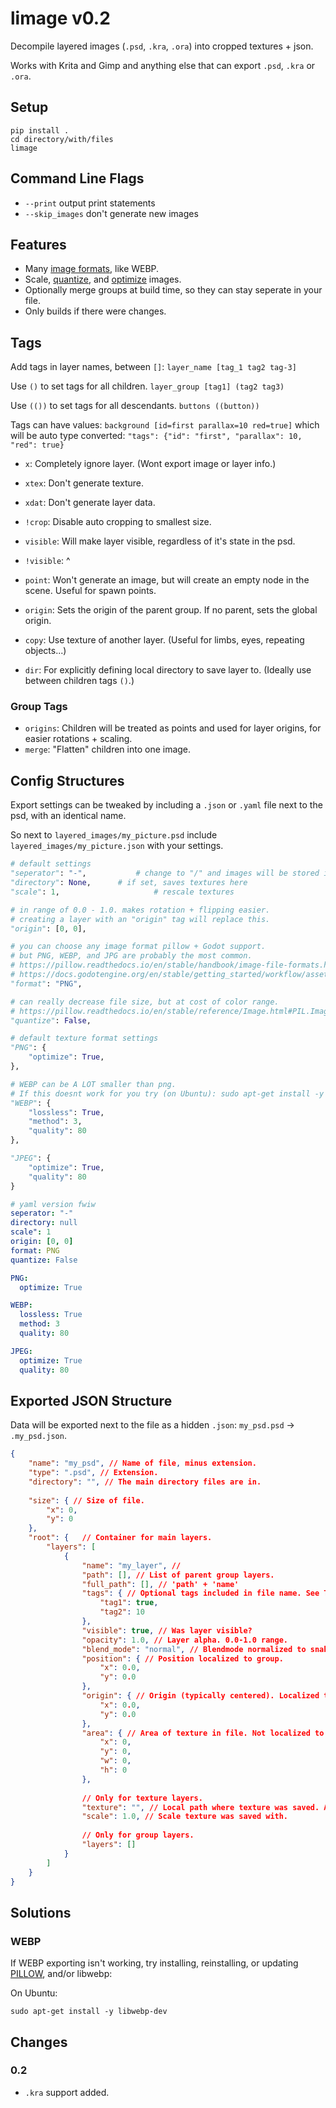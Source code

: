 
# limage v0.2

Decompile layered images (`.psd`, `.kra`, `.ora`) into cropped textures + json.

Works with Krita and Gimp and anything else that can export `.psd`, `.kra` or `.ora`.

## Setup

```
pip install .
cd directory/with/files
limage
```

## Command Line Flags

- `--print` output print statements
- `--skip_images` don't generate new images

## Features

- Many [image formats](https://pillow.readthedocs.io/en/stable/handbook/image-file-formats.html), like WEBP.
- Scale, [quantize](https://pillow.readthedocs.io/en/stable/reference/Image.html#PIL.Image.Image.quantize), and [optimize](#Settings) images.
- Optionally merge groups at build time, so they can stay seperate in your file.
- Only builds if there were changes.

## Tags

Add tags in layer names, between `[]`: `layer_name [tag_1 tag2 tag-3]`

Use `()` to set tags for all children. `layer_group [tag1] (tag2 tag3)`

Use `(())` to set tags for all descendants. `buttons ((button))`

Tags can have values: `background [id=first parallax=10 red=true]` which will be auto type converted: `"tags": {"id": "first", "parallax": 10, "red": true}`

- `x`: Completely ignore layer. (Wont export image or layer info.)
- `xtex`: Don't generate texture.
- `xdat`: Don't generate layer data.
- `!crop`: Disable auto cropping to smallest size.
- `visible`: Will make layer visible, regardless of it's state in the psd.
- `!visible`: ^
- `point`: Won't generate an image, but will create an empty node in the scene. Useful for spawn points.
- `origin`: Sets the origin of the parent group. If no parent, sets the global origin.

- `copy`: Use texture of another layer. (Useful for limbs, eyes, repeating objects...)
- `dir`: For explicitly defining local directory to save layer to. (Ideally use between children tags `()`.)

### Group Tags

- `origins`: Children will be treated as points and used for layer origins, for easier rotations + scaling.
- `merge`: "Flatten" children into one image.


## Config Structures

Export settings can be tweaked by including a `.json` or `.yaml` file next to the psd, with an identical name.

So next to `layered_images/my_picture.psd` include `layered_images/my_picture.json` with your settings.

```python
# default settings
"seperator": "-",			# change to "/" and images will be stored in subfolders instead.
"directory": None,		# if set, saves textures here
"scale": 1,						# rescale textures

# in range of 0.0 - 1.0. makes rotation + flipping easier.
# creating a layer with an "origin" tag will replace this. 
"origin": [0, 0],

# you can choose any image format pillow + Godot support.
# but PNG, WEBP, and JPG are probably the most common.
# https://pillow.readthedocs.io/en/stable/handbook/image-file-formats.html
# https://docs.godotengine.org/en/stable/getting_started/workflow/assets/importing_images.html
"format": "PNG",

# can really decrease file size, but at cost of color range.
# https://pillow.readthedocs.io/en/stable/reference/Image.html#PIL.Image.Image.quantize
"quantize": False,

# default texture format settings
"PNG": {
	"optimize": True,
},

# WEBP can be A LOT smaller than png.
# If this doesnt work for you try (on Ubuntu): sudo apt-get install -y libwebp-dev
"WEBP": {
	"lossless": True,
	"method": 3,
	"quality": 80
},

"JPEG": {
	"optimize": True,
	"quality": 80
}
```

```yaml
# yaml version fwiw
seperator: "-"
directory: null
scale": 1
origin: [0, 0]
format: PNG
quantize: False

PNG:
  optimize: True

WEBP:
  lossless: True
  method: 3
  quality: 80

JPEG:
  optimize: True
  quality: 80
```

## Exported JSON Structure

Data will be exported next to the file as a hidden `.json`: `my_psd.psd` -> `.my_psd.json`.

```json
{
	"name": "my_psd", // Name of file, minus extension.
	"type": ".psd", // Extension.
	"directory": "", // The main directory files are in.
	
	"size": { // Size of file.
		"x": 0,
		"y": 0
	},
	"root": {	// Container for main layers.
		"layers": [
			{
				"name": "my_layer", // 
				"path": [], // List of parent group layers.
				"full_path": [], // 'path' + 'name'
				"tags": { // Optional tags included in file name. See Tags section.
					"tag1": true,
					"tag2": 10
				}, 
				"visible": true, // Was layer visible?
				"opacity": 1.0, // Layer alpha. 0.0-1.0 range.
				"blend_mode": "normal", // Blendmode normalized to snake case.
				"position": { // Position localized to group.
					"x": 0.0,
					"y": 0.0
				},
				"origin": { // Origin (typically centered). Localized to group.
					"x": 0.0,
					"y": 0.0
				},
				"area": { // Area of texture in file. Not localized to group. 
					"x": 0,
					"y": 0,
					"w": 0,
					"h": 0
				},
				
				// Only for texture layers.
				"texture": "", // Local path where texture was saved. Add to "directory" to get full path.
				"scale": 1.0, // Scale texture was saved with.
				
				// Only for group layers.
				"layers": []
			}
		]
	}
}
```

## Solutions

### WEBP

If WEBP exporting isn't working, try installing, reinstalling, or updating [PILLOW](https://pillow.readthedocs.io/en/stable/installation.html), and/or libwebp:

On Ubuntu:

```
sudo apt-get install -y libwebp-dev
```

## Changes
### 0.2
- `.kra` support added.